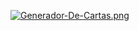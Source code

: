 [![Generador-De-Cartas.png](https://i.postimg.cc/59m5DrKb/Generador-De-Cartas.png)](https://postimg.cc/G9HsyX15)
